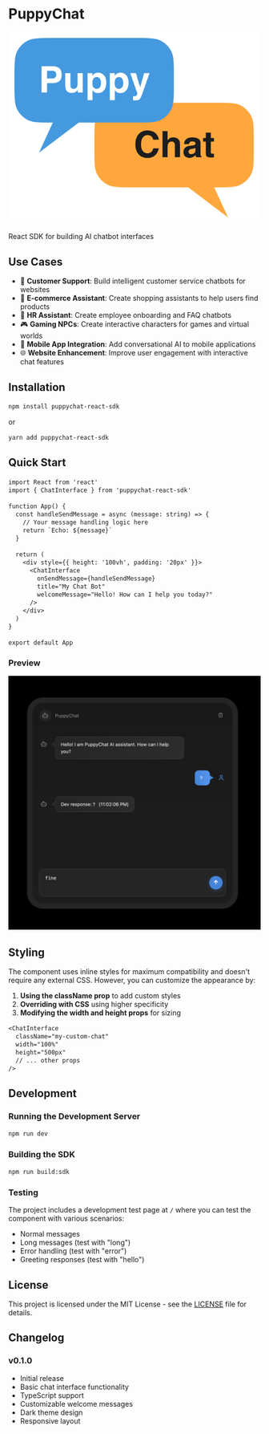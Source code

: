 # PuppyChat

![PuppyChat Logo](./assert/puppychatlogo.png)

React SDK for building AI chatbot interfaces


## Use Cases

- 💼 **Customer Support**: Build intelligent customer service chatbots for websites
- 🛒 **E-commerce Assistant**: Create shopping assistants to help users find products
- 🏢 **HR Assistant**: Create employee onboarding and FAQ chatbots
- 🎮 **Gaming NPCs**: Create interactive characters for games and virtual worlds
- 📱 **Mobile App Integration**: Add conversational AI to mobile applications
- 🌐 **Website Enhancement**: Improve user engagement with interactive chat features


## Installation

```bash
npm install puppychat-react-sdk
```

or

```bash
yarn add puppychat-react-sdk
```

## Quick Start

```tsx
import React from 'react'
import { ChatInterface } from 'puppychat-react-sdk'

function App() {
  const handleSendMessage = async (message: string) => {
    // Your message handling logic here
    return `Echo: ${message}`
  }

  return (
    <div style={{ height: '100vh', padding: '20px' }}>
      <ChatInterface
        onSendMessage={handleSendMessage}
        title="My Chat Bot"
        welcomeMessage="Hello! How can I help you today?"
      />
    </div>
  )
}

export default App
```

### Preview

![Chat Interface Preview](./assert/chatinterface.png)


## Styling

The component uses inline styles for maximum compatibility and doesn't require any external CSS. However, you can customize the appearance by:

1. **Using the className prop** to add custom styles
2. **Overriding with CSS** using higher specificity
3. **Modifying the width and height props** for sizing

```tsx
<ChatInterface
  className="my-custom-chat"
  width="100%"
  height="500px"
  // ... other props
/>
```

## Development

### Running the Development Server

```bash
npm run dev
```

### Building the SDK

```bash
npm run build:sdk
```

### Testing

The project includes a development test page at `/` where you can test the component with various scenarios:

- Normal messages
- Long messages (test with "long")
- Error handling (test with "error")
- Greeting responses (test with "hello")



## License

This project is licensed under the MIT License - see the [LICENSE](LICENSE) file for details.


## Changelog

### v0.1.0
- Initial release
- Basic chat interface functionality
- TypeScript support
- Customizable welcome messages
- Dark theme design
- Responsive layout 